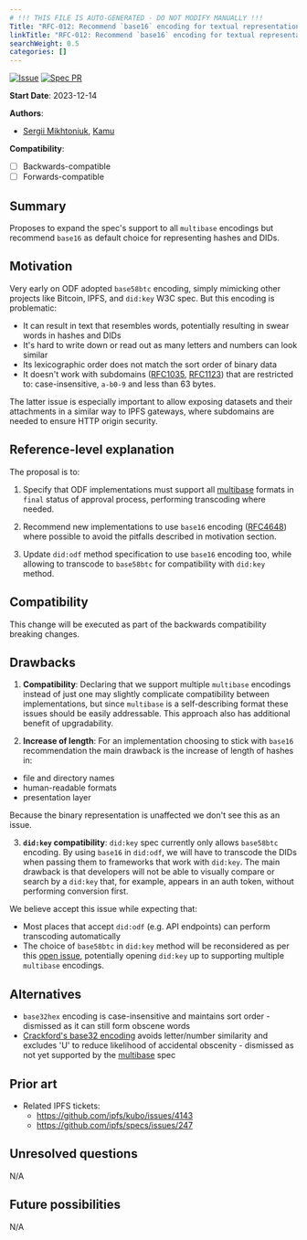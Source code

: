 ```yaml
---
# !!! THIS FILE IS AUTO-GENERATED - DO NOT MODIFY MANUALLY !!!
Title: "RFC-012: Recommend `base16` encoding for textual representation of hashes and DIDs"
linkTitle: "RFC-012: Recommend `base16` encoding for textual representation of hashes and DIDs"
searchWeight: 0.5
categories: []
---
```


[![Issue](https://img.shields.io/github/issues/detail/state/kamu-data/open-data-fabric/62?label=Issue)](https://github.com/kamu-data/open-data-fabric/issues/23)
[![Spec PR](https://img.shields.io/github/pulls/detail/state/kamu-data/open-data-fabric/63?label=PR)](https://github.com/kamu-data/open-data-fabric/pull/63)

**Start Date**: 2023-12-14

**Authors**:
- [Sergii Mikhtoniuk](mailto:sergii.mikhtoniuk@kamu.dev), [Kamu](https://kamu.dev)

**Compatibility**:
- [ ] Backwards-compatible
- [ ] Forwards-compatible

## Summary
Proposes to expand the spec's support to all `multibase` encodings but recommend `base16` as default choice for representing hashes and DIDs.

## Motivation
Very early on ODF adopted `base58btc` encoding, simply mimicking other projects like Bitcoin, IPFS, and `did:key` W3C spec. But this encoding is problematic:
- It can result in text that resembles words, potentially resulting in swear words in hashes and DIDs
- It's hard to write down or read out as many letters and numbers can look similar
- Its lexicographic order does not match the sort order of binary data
- It doesn't work with subdomains ([RFC1035](https://datatracker.ietf.org/doc/html/rfc1035), [RFC1123](https://datatracker.ietf.org/doc/html/rfc1123)) that are restricted to: case-insensitive, `a-b0-9` and less than 63 bytes.

The latter issue is especially important to allow exposing datasets and their attachments in a similar way to IPFS gateways, where subdomains are needed to ensure HTTP origin security.

## Reference-level explanation
The proposal is to:

1) Specify that ODF implementations must support all [multibase](https://github.com/multiformats/multibase) formats in `final` status of approval process, performing transcoding where needed.

2) Recommend new implementations to use `base16` encoding ([RFC4648](https://datatracker.ietf.org/doc/html/rfc4648)) where possible to avoid the pitfalls described in motivation section.

3) Update `did:odf` method specification to use `base16` encoding too, while allowing to transcode to `base58btc` for compatibility with `did:key` method.

## Compatibility
This change will be executed as part of the backwards compatibility breaking changes.

## Drawbacks
1) **Compatibility**: Declaring that we support multiple `multibase` encodings instead of just one may slightly complicate compatibility between implementations, but since `multibase` is a self-describing format these issues should be easily addressable. This approach also has additional benefit of upgradability.

2) **Increase of length**: For an implementation choosing to stick with `base16` recommendation the main drawback is the increase of length of hashes in:
- file and directory names
- human-readable formats
- presentation layer

Because the binary representation is unaffected we don't see this as an issue.

3) **`did:key` compatibility**: `did:key` spec currently only allows `base58btc` encoding. By using `base16` in `did:odf`, we will have to transcode the DIDs when passing them to frameworks that work with `did:key`. The main drawback is that developers will not be able to visually compare or search by a `did:key` that, for example, appears in an auth token, without performing conversion first.

We believe accept this issue while expecting that:
- Most places that accept `did:odf` (e.g. API endpoints) can perform transcoding automatically
- The choice of `base58btc` in `did:key` method will be reconsidered as per this [open issue](https://github.com/w3c-ccg/did-method-key/issues/21), potentially opening `did:key` up to supporting multiple `multibase` encodings.

## Alternatives
- `base32hex` encoding is case-insensitive and maintains sort order - dismissed as it can still form obscene words
- [Crackford's base32 encoding](https://www.crockford.com/base32.html) avoids letter/number similarity and excludes 'U' to reduce likelihood of accidental obscenity - dismissed as not yet supported by the [multibase](https://github.com/multiformats/multibase) spec

## Prior art
- Related IPFS tickets:
  - https://github.com/ipfs/kubo/issues/4143
  - https://github.com/ipfs/specs/issues/247

## Unresolved questions
N/A

## Future possibilities
N/A